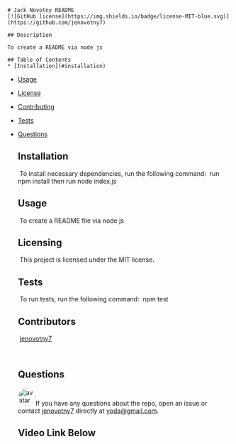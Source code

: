 
    # Jack Novotny README
    [![GitHub license](https://img.shields.io/badge/license-MIT-blue.svg)](https://github.com/jenovotny7)
    
    ## Description
    ​
    To create a README via node js
    ​
    ## Table of Contents
    * [Installation](#installation) 
 
* [Usage](#usage) 
 
* [License](#license) 
 
* [Contributing](#contributing) 
 
* [Tests](#tests) 
 
* [Questions](#questions) 
 

    ## Installation
    ​
    To install necessary dependencies, run the following command:
    ​
    run npm install then run node index.js
    ​
    ## Usage
    ​
    To create a README file via node js
    ​
    ## Licensing
    ​
    This project is licensed under the MIT license.
      

    ## Tests
    ​
    To run tests, run the following command:
    ​
    npm test

    ## Contributors
    ​
    [jenovotny7]('https://github.com/jenovotny7') 

    ​
    ## Questions
    ​
    <img src="https://avatars3.githubusercontent.com/u/66326058?v=4" alt="avatar" style="border-radius: 30px" width="40" />
    ​
    If you have any questions about the repo, open an issue or contact [jenovotny7](https://github.com/jenovotny7) directly at yoda@gmail.com.
    
    
    ## Video Link Below 
    
    
    
    
    
